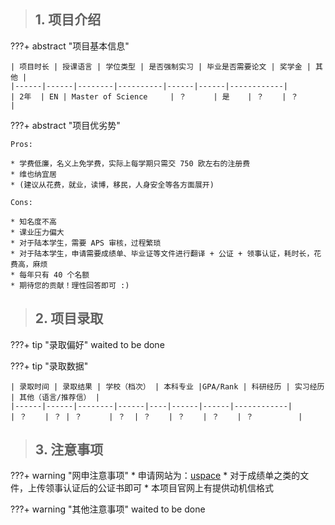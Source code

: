 > ## **1. 项目介绍**

???+ abstract "项目基本信息" 

    | 项目时长 | 授课语言 | 学位类型 | 是否强制实习 | 毕业是否需要论文 | 奖学金 | 其他 |
    |------|------|--------|----------|------|------|------------|
    | 2年  | EN | Master of Science     | ？      | 是    | ？    | ？          |

???+ abstract "项目优劣势" 

    Pros:
    
    * 学费低廉，名义上免学费，实际上每学期只需交 750 欧左右的注册费
    * 维也纳宜居
    * (建议从花费，就业，读博，移民，人身安全等各方面展开)
    
    Cons:
    
    * 知名度不高
    * 课业压力偏大
    * 对于陆本学生，需要 APS 审核，过程繁琐
    * 对于陆本学生，申请需要成绩单、毕业证等文件进行翻译 + 公证 + 领事认证，耗时长，花费高，麻烦
    * 每年只有 40 个名额
    * 期待您的贡献！理性回答即可 :)

> ## **2. 项目录取**

???+ tip "录取偏好"
    waited to be done

???+ tip "录取数据"

    | 录取时间 | 录取结果 | 学校（档次） | 本科专业 |GPA/Rank | 科研经历 | 实习经历 | 其他（语言/推荐信） |
    |------|------|--------|------|----|------|------|------------|
    | ？    | ？ | ？      | ？  | ？    | ？    | ？    | ？          |


> ## **3. 注意事项**

???+ warning "网申注意事项"
    * 申请网站为：[uspace](https://uspace.univie.ac.at)
    * 对于成绩单之类的文件，上传领事认证后的公证书即可
    * 本项目官网上有提供动机信格式

???+ warning "其他注意事项"
    waited to be done

